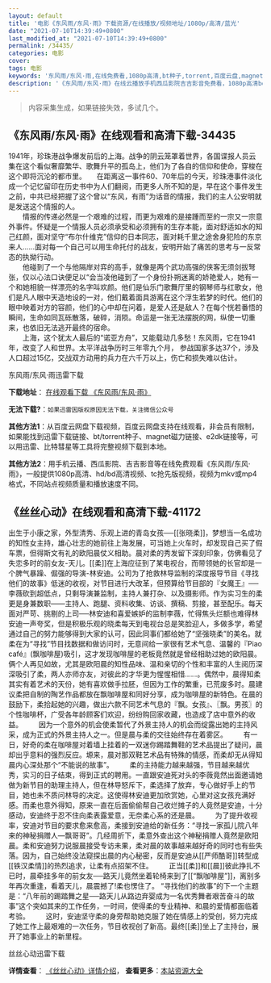 ```yaml
---
layout: default
title: '电影《东风雨/东风·雨》下载资源/在线播放/视频地址/1080p/高清/蓝光'
date: "2021-07-10T14:39:49+0800"
last_modified_at: "2021-07-10T14:39:49+0800"
permalink: /34435/
categories: 电影
cover:
tags: 电影
keywords: '东风雨/东风·雨,在线免费看,1080p高清,bt种子,torrent,百度云盘,magnet,磁力链,迅雷下载资源'
description: '《东风雨/东风·雨》在线云播放手机西瓜影院吉吉影音免费看，1080p高清bd/hd未删减完整版和tc抢先枪版，mkv/mp4格式，附带bt/torrent种子、magnet/磁力链、百度云盘、网盘资源迅雷下载链接'
---
```


>内容采集生成，如果链接失效，多试几个。


## 《东风雨/东风·雨》在线观看和高清下载-34435

1941年，珍珠港战争爆发前后的上海。战争的阴云笼罩着世界，各国谍报人员云集在这个看似奢靡繁华、歌舞升平的孤岛上，他们为了各自的信仰和使命，穿梭在这个即将沉沦的都市里。　　在距离这一事件60、70年后的今天，珍珠港事件淡化成一个记忆留印在历史书中为人们翻阅，而更多人所不知的是，早在这个事件发生之前，中共已经把握了这个曾以&ldquo;东风，有雨&rdquo;为话音的情报，我们的主人公安明就是发送这个情报的人。<br />　　情报的传递必然是一个艰难的过程，而更为艰难的是接踵而至的一宗又一宗意外事件。怀疑是一个情报人员必须承受和必须拥有的生存本能，面对舒适如水的知己红颜，面对坚守&ldquo;布尔什维克”信仰的日本同志，面对耗千里之途舍身犯险的东京来人……面对每一个自己可以用生命托付的战友，安明开始了痛苦的思考与一反常态的执拗行动。<br />　　他碰到了一个与他隔岸对弈的高手，就像是两个武功高强的侠客无须剑拔弩张，仅以心法口诀便足以&ldquo;会当凌他碰到了一个身份扑朔迷离的娇艳爱人，她有一个和她相貌一样漂亮的名字叫欢颜。他们是仙乐门歌舞厅里的钢琴师与红歌女，他们是凡人眼中天造地设的一对，他们戴着面具游离在这个浮生若梦的时代。他们的眼中映着对方的容颜，他们的心中却在问着，是爱人还是敌人？在每个恍若番悟的瞬间，生命如同瓦砾散落，破碎，消陨。命运是一张无法摆脱的网，纵使一切重来，也依旧无法逃开最终的宿命。<br />　　上海，这个犹太人最后的“诺亚方舟”，又能载动几多愁！东风雨，它在1941年，改变了人和世界。太平洋战争历时三年零九个月， 参战国家多达37个，涉及人口超过15亿，交战双方动用的兵力在六千万以上，伤亡和损失难以估计。


东风雨/东风·雨迅雷下载

**下载地址**： [在线观看下载 《东风雨/东风·雨》](https://www.993dy.com//vod-detail-id-14513.html) 


**无法下载?**：`如果迅雷因版权原因无法下载，关注微信公众号 `

**其他方法1**：从百度云网盘下载视频，百度云网盘支持在线观看，非会员有限制，如果能找到迅雷下载链接、bt/torrent种子、magnet磁力链接、e2dk链接等，可以用迅雷、比特彗星等工具将完整视频下载到本地。

**其他方法2**：用手机云播、西瓜影院、吉吉影音等在线免费观看《东风雨/东风·雨》，一般提供1080p高清、hd/bd高清视频、tc抢先版视频，视频为mkv或mp4格式，不同站点视频质量和播放速度不同。


## 《丝丝心动》在线观看和高清下载-41172

出生于小康之家，外型清秀、乐观上进的青岛女孩──[[张晓柔]]，梦想当一名成功的知性女主持，雄心壮志的她前往上海发展，可当她上火车时，却发现自己买了假车票，但得斯文有礼的欧阳晨仗义相助。晨对柔的秀发留下深刻印象，仿佛看见了失恋多时的前女友-天儿。[[柔]]在上海应征到了某电视台，而带领她的长官却是一个脾气暴躁、倔强的导演-林安迪。公司为了抢救林导监制的深度报导节目《寻找他们的故事》低迷的收视，对节目进行大改革，但预算给节目部的『女魔王』──李薇砍到超低点，只剩导演兼监制，主持人兼打杂、以及摄影师。作为实习生的柔更是身兼数职——主持人、跑腿、资料收集、访谈、撰稿、剪接，甚至配乐。每天面对严苛、挑剔的上司──林安迪和喜爱嫉妒的监制李薇，忙得焦头烂额也难得林安迪一声夸奖，但是积极乐观的晓柔每天到电视台总是笑脸迎人，多做多学，希望通过自己的努力能够得到大家的认可，因此同事们都给她了“坚强晓柔”的美名。就柔在为&ldquo;寻找”节目找数据和做访问时，无意间给一家很有艺术气息、温馨的『Piao café』(飘咖啡屋)吸引，这才发现咖啡屋的老板竟然就是曾经相助过她的欧阳晨。俩个人再见如故，尤其是欧阳晨的知性品味、温和亲切的个性和丰富的人生阅历深深吸引了柔，两人亦师亦友，对彼此的才华更为惺惺相惜&hellip;…。偶然中，晨得知柔其实有着艺术的天份，她有喜欢做手拉胚，但因为工作的繁重，已荒废多时。晨建议柔把自制的陶艺作品都放在飘咖啡屋和同好分享，成为咖啡屋的新特色。在晨的鼓励下，柔拾起她的兴趣，做出六款不同艺术气息的『飘。女孩』、〖飘。男孩〗的个性咖啡杯，广受各年龄顾客们欢迎，纷纷购回家收藏，也造成了店中意外的收益。 　　因为一个意外的机会使柔暂代了外景主持人的机会而绽露出她的主持风采，成为正式的外景主持人之一。但是晨与柔的交往始终存在着雾区。 　　有一日，好奇的柔在咖啡屋对着墙上挂着的一双迷你踢踏舞鞋的艺术品提出了疑问，晨却出乎意料的强烈反应。塬来，晨对那双鞋艺术品有特殊的情感，而柔却无从得知晨内心深处那个“不能说的故事”。 　　柔的主持能力越来越强，节目越来越优秀，实习的日子结束，得到正式的聘用。一直跟安迪死对头的李薇竟然出面邀请她做为新节目的助理主持人，但在林导怒斥下，柔选择了放弃，专心做好手上的节目，她也未不质问林导的决定。这使得林安迪更加欣赏她，心里对这女孩充满好感。而柔也意外得知，原来一直在后面偷偷帮自己收烂摊子的人竟然是安迪，十分感动，安迪终于忍不住向柔表露爱意，无奈柔心系的还是晨。 　　为了提升收视率，安迪对节目的要求愈来愈高，柔接到安迪给的新任务：“寻找一家孤儿院八年来的神秘捐赠人&mdash;飘哥哥&rdquo;。几经周折下，柔意外查出这个神秘捐赠人竟然是欧阳晨。柔和安迪努力说服晨接受专访未果，柔对晨的故事越来越好奇的同时也有些失落。因为，自己始终没法窥探出晨的内心秘密，反而是安迪从[[严师酷哥]]转型成[[铁汉柔情]]的热烈追求，让柔有点招架不住。 　　正当[[柔]]和[[晨]]彼此挣扎不已时，晨牵挂多年的前女友──路天儿竟然坐着轮椅来到了[[“飘咖啡屋”]]，离别多年再次重逢，看着天儿，晨震撼了!柔也愣住了。 “寻找他们的故事&rdquo;的下一个主题是：&ldquo;八年前的踢踏舞之星──路天儿从路边弃婴成为一名优秀舞者艰苦奋斗的故事”这个突如其来的工作任务，一时间，使得柔的专业精神、和晨的爱情都面临着考验。 　　这时，安迪坚守柔的身旁帮助她克服了她在情感上的受创，努力完成了她工作上最艰难的一次任务，节目收视创了新高。最终[[柔]]坐上了主持台，展开了她事业上的新里程。


丝丝心动迅雷下载

**详情查看**： [《丝丝心动》详情介绍](/movie/41172/)， **查看更多**：[本站资源大全](/movie/t/all/)

